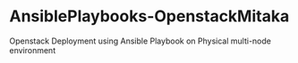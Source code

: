 # AnsiblePlaybooks-OpenstackMitaka
Openstack Deployment using Ansible Playbook on Physical multi-node environment
